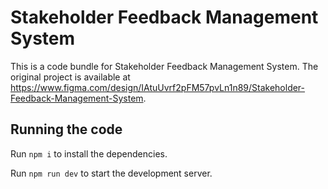 
  # Stakeholder Feedback Management System

  This is a code bundle for Stakeholder Feedback Management System. The original project is available at https://www.figma.com/design/IAtuUvrf2pFM57pvLn1n89/Stakeholder-Feedback-Management-System.

  ## Running the code

  Run `npm i` to install the dependencies.

  Run `npm run dev` to start the development server.
  